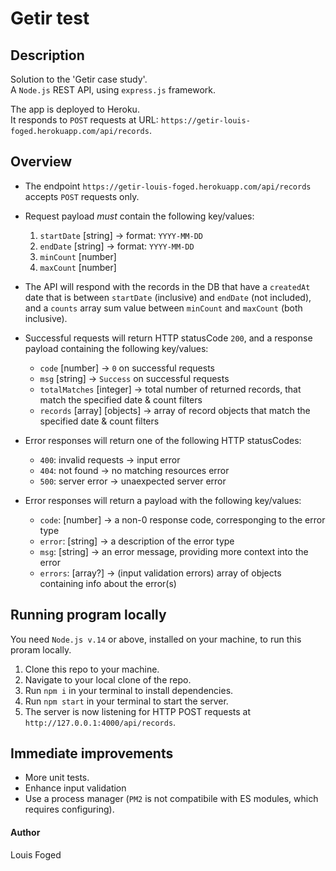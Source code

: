 # Getir test

## Description

Solution to the 'Getir case study'.  
A `Node.js` REST API, using `express.js` framework.

The app is deployed to Heroku.  
It responds to `POST` requests at URL: `https://getir-louis-foged.herokuapp.com/api/records`. 

## Overview

-   The endpoint `https://getir-louis-foged.herokuapp.com/api/records` accepts `POST` requests only.

-   Request payload *must* contain the following key/values:
    1.  `startDate` [string] -> format: `YYYY-MM-DD`
    2.  `endDate` [string] -> format: `YYYY-MM-DD`
    3.  `minCount` [number]
    4.  `maxCount` [number]

-   The API will respond with the records in the DB that have a `createdAt` date that is between `startDate` (inclusive) and `endDate` (not included), and a `counts` array sum value between `minCount` and `maxCount` (both inclusive).

-   Successful requests will return HTTP statusCode `200`, and a response payload containing the following key/values:
    -  `code` [number] -> `0` on successful requests
    -  `msg` [string] -> `Success` on successful requests
    -  `totalMatches` [integer] -> total number of returned records, that match the specified date & count filters
    -  `records` [array] [objects] -> array of record objects that match the specified date & count filters

-   Error responses will return one of the following HTTP statusCodes:
    -  `400`: invalid requests -> input error
    -  `404`: not found -> no matching resources error
    -  `500`: server error -> unaexpected server error

-   Error responses will return a payload with the following key/values:
    -  `code`: [number] -> a non-0 response code, corresponging to the error type
    -  `error`: [string] -> a description of the error type
    -  `msg`: [string] -> an error message, providing more context into the error
    -  `errors`: [array?] -> (input validation errors) array of objects containing info about the error(s)

## Running program locally

You need `Node.js v.14` or above, installed on your machine, to run this proram locally.

1. Clone this repo to your machine.
2. Navigate to your local clone of the repo.
3. Run `npm i` in your terminal to install dependencies.
4. Run `npm start` in your terminal to start the server.
5. The server is now listening for HTTP POST requests at `http://127.0.0.1:4000/api/records`.

## Immediate improvements

-   More unit tests.
-   Enhance input validation
-   Use a process manager (`PM2` is not compatibile with ES modules, which requires configuring).

#### Author

Louis Foged

